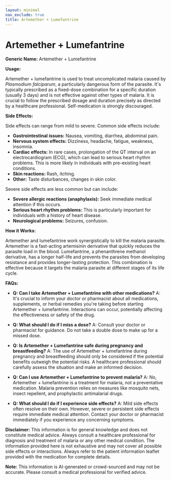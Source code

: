 ```yaml
---
layout: minimal
nav_exclude: true
title: Artemether + Lumefantrine
---
```


# Artemether + Lumefantrine

**Generic Name:** Artemether + Lumefantrine

**Usage:**

Artemether + lumefantrine is used to treat uncomplicated malaria caused by *Plasmodium falciparum*, a particularly dangerous form of the parasite.  It's typically prescribed as a fixed-dose combination for a specific duration (usually 3 days) and is not effective against other types of malaria.  It is crucial to follow the prescribed dosage and duration precisely as directed by a healthcare professional.  Self-medication is strongly discouraged.


**Side Effects:**

Side effects can range from mild to severe. Common side effects include:

* **Gastrointestinal issues:** Nausea, vomiting, diarrhea, abdominal pain.
* **Nervous system effects:** Dizziness, headache, fatigue, weakness, insomnia.
* **Cardiac effects:**  In rare cases, prolongation of the QT interval on an electrocardiogram (ECG), which can lead to serious heart rhythm problems.  This is more likely in individuals with pre-existing heart conditions.
* **Skin reactions:**  Rash, itching.
* **Other:**  Taste disturbances, changes in skin color.

Severe side effects are less common but can include:

* **Severe allergic reactions (anaphylaxis):**  Seek immediate medical attention if this occurs.
* **Serious heart rhythm problems:**  This is particularly important for individuals with a history of heart disease.
* **Neurological problems:** Seizures, confusion.


**How it Works:**

Artemether and lumefantrine work synergistically to kill the malaria parasite.  Artemether is a fast-acting artemisinin derivative that quickly reduces the parasite load in the blood.  Lumefantrine, a phenanthrene methanol derivative, has a longer half-life and prevents the parasites from developing resistance and provides longer-lasting protection. This combination is effective because it targets the malaria parasite at different stages of its life cycle.


**FAQs:**

* **Q: Can I take Artemether + Lumefantrine with other medications?** A:  It's crucial to inform your doctor or pharmacist about all medications, supplements, or herbal remedies you're taking before starting Artemether + lumefantrine.  Interactions can occur, potentially affecting the effectiveness or safety of the drug.

* **Q:  What should I do if I miss a dose?** A:  Consult your doctor or pharmacist for guidance.  Do not take a double dose to make up for a missed dose.

* **Q:  Is Artemether + Lumefantrine safe during pregnancy and breastfeeding?** A: The use of Artemether + lumefantrine during pregnancy and breastfeeding should only be considered if the potential benefits outweigh the potential risks. A healthcare professional should carefully assess the situation and make an informed decision.

* **Q:  Can I use Artemether + Lumefantrine to prevent malaria?** A: No, Artemether + lumefantrine is a treatment for malaria, not a preventative medication.  Malaria prevention relies on measures like mosquito nets, insect repellent, and prophylactic antimalarial drugs.

* **Q:  What should I do if I experience side effects?** A: Mild side effects often resolve on their own. However, severe or persistent side effects require immediate medical attention.  Contact your doctor or pharmacist immediately if you experience any concerning symptoms.

**Disclaimer:** This information is for general knowledge and does not constitute medical advice.  Always consult a healthcare professional for diagnosis and treatment of malaria or any other medical condition.  The information provided here is not exhaustive and may not cover all possible side effects or interactions.  Always refer to the patient information leaflet provided with the medication for complete details.


**Note:** This information is AI-generated or crowd-sourced and may not be accurate. Please consult a medical professional for verified advice.